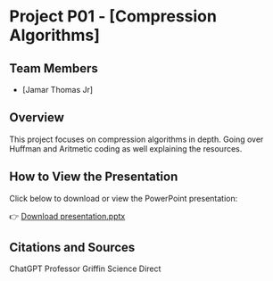 # Project P01 - [Compression Algorithms]

## Team Members
- [Jamar Thomas Jr]

## Overview
This project focuses on compression algorithms in depth. Going over Huffman and Aritmetic coding as well explaining the resources.

## How to View the Presentation
Click below to download or view the PowerPoint presentation:

👉 [Download presentation.pptx](./presentation.pptx)

## Citations and Sources
ChatGPT
Professor Griffin
Science Direct

